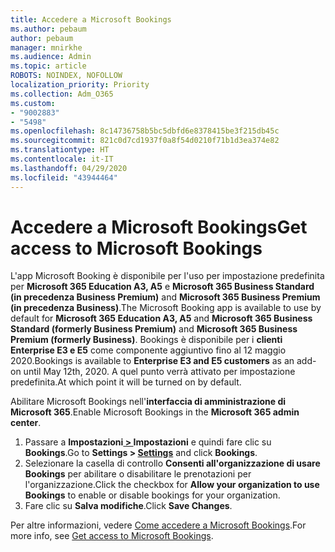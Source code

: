 ```yaml
---
title: Accedere a Microsoft Bookings
ms.author: pebaum
author: pebaum
manager: mnirkhe
ms.audience: Admin
ms.topic: article
ROBOTS: NOINDEX, NOFOLLOW
localization_priority: Priority
ms.collection: Adm_O365
ms.custom:
- "9002883"
- "5498"
ms.openlocfilehash: 8c14736758b5bc5dbfd6e8378415be3f215db45c
ms.sourcegitcommit: 821c0d7cd1937f0a8f54d0210f71b1d3ea374e82
ms.translationtype: HT
ms.contentlocale: it-IT
ms.lasthandoff: 04/29/2020
ms.locfileid: "43944464"
---
```

# <a name="get-access-to-microsoft-bookings"></a><span data-ttu-id="162e1-102">Accedere a Microsoft Bookings</span><span class="sxs-lookup"><span data-stu-id="162e1-102">Get access to Microsoft Bookings</span></span>

<span data-ttu-id="162e1-103">L'app Microsoft Booking è disponibile per l'uso per impostazione predefinita per **Microsoft 365 Education A3, A5** e **Microsoft 365 Business Standard (in precedenza Business Premium)** and **Microsoft 365 Business Premium (in precedenza Business)**.</span><span class="sxs-lookup"><span data-stu-id="162e1-103">The Microsoft Booking app is available to use by default for **Microsoft 365 Education A3, A5** and **Microsoft 365 Business Standard (formerly Business Premium)** and **Microsoft 365 Business Premium (formerly Business)**.</span></span> <span data-ttu-id="162e1-104">Bookings è disponibile per i **clienti Enterprise E3 e E5** come componente aggiuntivo fino al 12 maggio 2020.</span><span class="sxs-lookup"><span data-stu-id="162e1-104">Bookings is available to **Enterprise E3 and E5 customers** as an add-on until May 12th, 2020.</span></span> <span data-ttu-id="162e1-105">A quel punto verrà attivato per impostazione predefinita.</span><span class="sxs-lookup"><span data-stu-id="162e1-105">At which point it will be turned on by default.</span></span>

<span data-ttu-id="162e1-106">Abilitare Microsoft Bookings nell'**interfaccia di amministrazione di Microsoft 365**.</span><span class="sxs-lookup"><span data-stu-id="162e1-106">Enable Microsoft Bookings in the **Microsoft 365 admin center**.</span></span>

1. <span data-ttu-id="162e1-107">Passare a **Impostazioni[ > ](https://admin.microsoft.com/Adminportal/Home?source=applauncher#/Settings/Services)Impostazioni** e quindi fare clic su **Bookings**.</span><span class="sxs-lookup"><span data-stu-id="162e1-107">Go to **Settings > [Settings](https://admin.microsoft.com/Adminportal/Home?source=applauncher#/Settings/Services)** and click **Bookings**.</span></span>
2. <span data-ttu-id="162e1-108">Selezionare la casella di controllo **Consenti all'organizzazione di usare Bookings** per abilitare o disabilitare le prenotazioni per l'organizzazione.</span><span class="sxs-lookup"><span data-stu-id="162e1-108">Click the checkbox for **Allow your organization to use Bookings** to enable or disable bookings for your organization.</span></span>
3. <span data-ttu-id="162e1-109">Fare clic su **Salva modifiche**.</span><span class="sxs-lookup"><span data-stu-id="162e1-109">Click **Save Changes**.</span></span>

<span data-ttu-id="162e1-110">Per altre informazioni, vedere [Come accedere a Microsoft Bookings](https://support.microsoft.com/it-IT/office/get-access-to-microsoft-bookings-5382dc07-aaa5-45c9-8767-502333b214ce).</span><span class="sxs-lookup"><span data-stu-id="162e1-110">For more info, see [Get access to Microsoft Bookings](https://support.microsoft.com/it-IT/office/get-access-to-microsoft-bookings-5382dc07-aaa5-45c9-8767-502333b214ce).</span></span>
